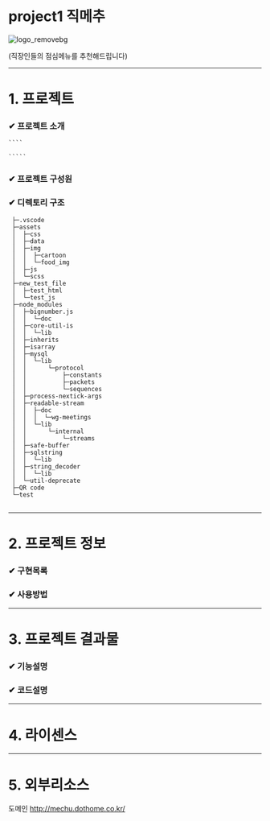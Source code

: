 # project1 직메추


![logo_removebg](https://user-images.githubusercontent.com/119913471/231360601-cff9578f-46e2-4a0a-a402-6daced3ad5e5.png)

(직장인들의 점심메뉴를 추천해드립니다)

------
# 1. 프로젝트 

   ### ✔ 프로젝트 소개
   
    ````
   
    `````
    
   ### ✔ 프로젝트 구성원
   
   
    
   ### ✔ 디렉토리 구조
   
   ````
    ├─.vscode
    ├─assets
    │  ├─css
    │  ├─data
    │  ├─img
    │  │  ├─cartoon
    │  │  └─food_img
    │  ├─js
    │  └─scss
    ├─new_test_file
    │  ├─test_html
    │  └─test_js
    ├─node_modules
    │  ├─bignumber.js
    │  │  └─doc
    │  ├─core-util-is
    │  │  └─lib
    │  ├─inherits
    │  ├─isarray
    │  ├─mysql
    │  │  └─lib
    │  │      └─protocol
    │  │          ├─constants
    │  │          ├─packets
    │  │          └─sequences
    │  ├─process-nextick-args
    │  ├─readable-stream
    │  │  ├─doc
    │  │  │  └─wg-meetings
    │  │  └─lib
    │  │      └─internal
    │  │          └─streams
    │  ├─safe-buffer
    │  ├─sqlstring
    │  │  └─lib
    │  ├─string_decoder
    │  │  └─lib
    │  └─util-deprecate
    ├─QR code
    └─test


   ````

------
# 2. 프로젝트 정보

  ### ✔ 구현목록
  
  ### ✔ 사용방법 
  
------
# 3. 프로젝트 결과물
 
  ### ✔ 기능설명
  
  ### ✔ 코드설명
  
------
# 4. 라이센스


------
# 5. 외부리소스 

도메인
http://mechu.dothome.co.kr/
